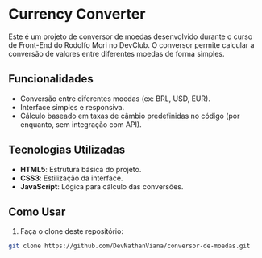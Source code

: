 # Currency Converter

Este é um projeto de conversor de moedas desenvolvido durante o curso de Front-End do Rodolfo Mori no DevClub. O conversor permite calcular a conversão de valores entre diferentes moedas de forma simples.

## Funcionalidades

- Conversão entre diferentes moedas (ex: BRL, USD, EUR).
- Interface simples e responsiva.
- Cálculo baseado em taxas de câmbio predefinidas no código (por enquanto, sem integração com API).

## Tecnologias Utilizadas

- **HTML5**: Estrutura básica do projeto.
- **CSS3**: Estilização da interface.
- **JavaScript**: Lógica para cálculo das conversões.

## Como Usar

1. Faça o clone deste repositório:

```bash
git clone https://github.com/DevNathanViana/conversor-de-moedas.git
